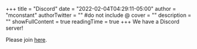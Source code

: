 +++
title = "Discord"
date = "2022-02-04T04:29:11-05:00"
author = "mconstant"
authorTwitter = "" #do not include @
cover = ""
description = ""
showFullContent = true
readingTime = true
+++
We have a Discord server!

Please join [here](https://discord.gg/tyDg9J2dBW).

